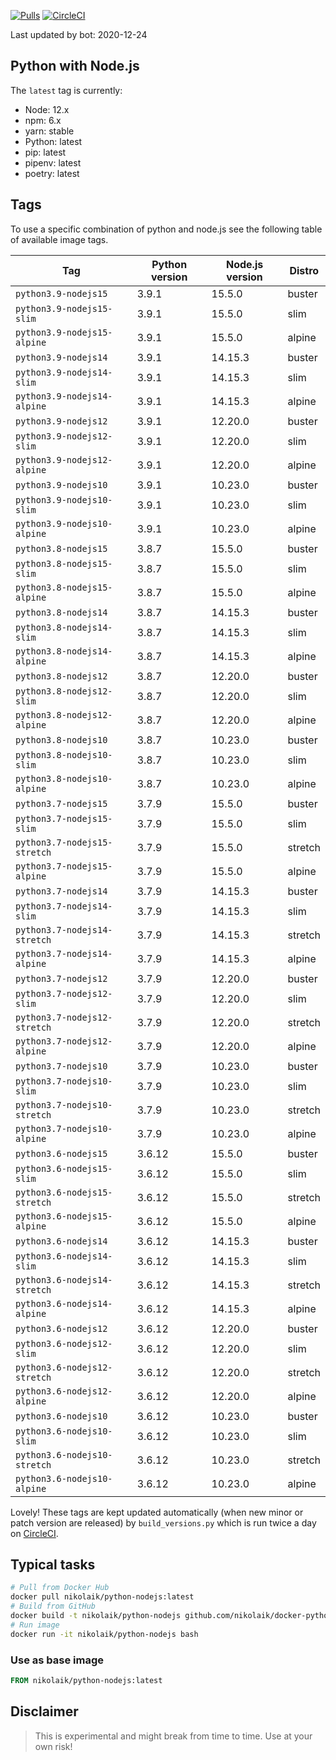 [![Pulls](https://img.shields.io/docker/pulls/nikolaik/python-nodejs.svg?style=flat-square)](https://hub.docker.com/r/nikolaik/python-nodejs/)
[![CircleCI](https://img.shields.io/circleci/project/github/nikolaik/docker-python-nodejs.svg?style=flat-square)](https://circleci.com/gh/nikolaik/docker-python-nodejs)

Last updated by bot: 2020-12-24

## Python with Node.js
The `latest` tag is currently:

- Node: 12.x
- npm: 6.x
- yarn: stable
- Python: latest
- pip: latest
- pipenv: latest
- poetry: latest

## Tags
To use a specific combination of python and node.js see the following table of available image tags.

Tag | Python version | Node.js version | Distro
--- | --- | --- | ---
`python3.9-nodejs15` | 3.9.1 | 15.5.0 | buster
`python3.9-nodejs15-slim` | 3.9.1 | 15.5.0 | slim
`python3.9-nodejs15-alpine` | 3.9.1 | 15.5.0 | alpine
`python3.9-nodejs14` | 3.9.1 | 14.15.3 | buster
`python3.9-nodejs14-slim` | 3.9.1 | 14.15.3 | slim
`python3.9-nodejs14-alpine` | 3.9.1 | 14.15.3 | alpine
`python3.9-nodejs12` | 3.9.1 | 12.20.0 | buster
`python3.9-nodejs12-slim` | 3.9.1 | 12.20.0 | slim
`python3.9-nodejs12-alpine` | 3.9.1 | 12.20.0 | alpine
`python3.9-nodejs10` | 3.9.1 | 10.23.0 | buster
`python3.9-nodejs10-slim` | 3.9.1 | 10.23.0 | slim
`python3.9-nodejs10-alpine` | 3.9.1 | 10.23.0 | alpine
`python3.8-nodejs15` | 3.8.7 | 15.5.0 | buster
`python3.8-nodejs15-slim` | 3.8.7 | 15.5.0 | slim
`python3.8-nodejs15-alpine` | 3.8.7 | 15.5.0 | alpine
`python3.8-nodejs14` | 3.8.7 | 14.15.3 | buster
`python3.8-nodejs14-slim` | 3.8.7 | 14.15.3 | slim
`python3.8-nodejs14-alpine` | 3.8.7 | 14.15.3 | alpine
`python3.8-nodejs12` | 3.8.7 | 12.20.0 | buster
`python3.8-nodejs12-slim` | 3.8.7 | 12.20.0 | slim
`python3.8-nodejs12-alpine` | 3.8.7 | 12.20.0 | alpine
`python3.8-nodejs10` | 3.8.7 | 10.23.0 | buster
`python3.8-nodejs10-slim` | 3.8.7 | 10.23.0 | slim
`python3.8-nodejs10-alpine` | 3.8.7 | 10.23.0 | alpine
`python3.7-nodejs15` | 3.7.9 | 15.5.0 | buster
`python3.7-nodejs15-slim` | 3.7.9 | 15.5.0 | slim
`python3.7-nodejs15-stretch` | 3.7.9 | 15.5.0 | stretch
`python3.7-nodejs15-alpine` | 3.7.9 | 15.5.0 | alpine
`python3.7-nodejs14` | 3.7.9 | 14.15.3 | buster
`python3.7-nodejs14-slim` | 3.7.9 | 14.15.3 | slim
`python3.7-nodejs14-stretch` | 3.7.9 | 14.15.3 | stretch
`python3.7-nodejs14-alpine` | 3.7.9 | 14.15.3 | alpine
`python3.7-nodejs12` | 3.7.9 | 12.20.0 | buster
`python3.7-nodejs12-slim` | 3.7.9 | 12.20.0 | slim
`python3.7-nodejs12-stretch` | 3.7.9 | 12.20.0 | stretch
`python3.7-nodejs12-alpine` | 3.7.9 | 12.20.0 | alpine
`python3.7-nodejs10` | 3.7.9 | 10.23.0 | buster
`python3.7-nodejs10-slim` | 3.7.9 | 10.23.0 | slim
`python3.7-nodejs10-stretch` | 3.7.9 | 10.23.0 | stretch
`python3.7-nodejs10-alpine` | 3.7.9 | 10.23.0 | alpine
`python3.6-nodejs15` | 3.6.12 | 15.5.0 | buster
`python3.6-nodejs15-slim` | 3.6.12 | 15.5.0 | slim
`python3.6-nodejs15-stretch` | 3.6.12 | 15.5.0 | stretch
`python3.6-nodejs15-alpine` | 3.6.12 | 15.5.0 | alpine
`python3.6-nodejs14` | 3.6.12 | 14.15.3 | buster
`python3.6-nodejs14-slim` | 3.6.12 | 14.15.3 | slim
`python3.6-nodejs14-stretch` | 3.6.12 | 14.15.3 | stretch
`python3.6-nodejs14-alpine` | 3.6.12 | 14.15.3 | alpine
`python3.6-nodejs12` | 3.6.12 | 12.20.0 | buster
`python3.6-nodejs12-slim` | 3.6.12 | 12.20.0 | slim
`python3.6-nodejs12-stretch` | 3.6.12 | 12.20.0 | stretch
`python3.6-nodejs12-alpine` | 3.6.12 | 12.20.0 | alpine
`python3.6-nodejs10` | 3.6.12 | 10.23.0 | buster
`python3.6-nodejs10-slim` | 3.6.12 | 10.23.0 | slim
`python3.6-nodejs10-stretch` | 3.6.12 | 10.23.0 | stretch
`python3.6-nodejs10-alpine` | 3.6.12 | 10.23.0 | alpine

Lovely! These tags are kept updated automatically (when new minor or patch version are released) by `build_versions.py` which is run twice a day on [CircleCI](https://circleci.com/gh/nikolaik/docker-python-nodejs).

## Typical tasks
```bash
# Pull from Docker Hub
docker pull nikolaik/python-nodejs:latest
# Build from GitHub
docker build -t nikolaik/python-nodejs github.com/nikolaik/docker-python-nodejs
# Run image
docker run -it nikolaik/python-nodejs bash
```

### Use as base image
```Dockerfile
FROM nikolaik/python-nodejs:latest
```

## Disclaimer
> This is experimental and might break from time to time. Use at your own risk!
